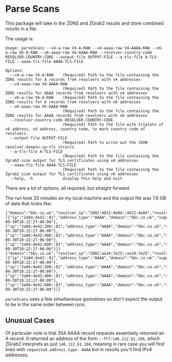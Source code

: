 # Parse Scans

This package will take in the ZDNS and ZGrab2 results and store combined results
in a file.

The usage is: 
```
Usage: parseScans --v4-a-raw V4-A-RAW --v4-aaaa-raw V4-AAAA-RAW --v6-a-raw V6-A-RAW --v6-aaaa-raw V6-AAAA-RAW --resolver-country-code RESOLVER-COUNTRY-CODE --output-file OUTPUT-FILE --a-tls-file A-TLS-FILE --aaaa-tls-file AAAA-TLS-FILE

Options:
  --v4-a-raw V4-A-RAW    (Required) Path to the file containing the ZDNS results for A records from resolvers with v4 addresses
  --v4-aaaa-raw V4-AAAA-RAW
                         (Required) Path to the file containing the ZDNS results for AAAA records from resolvers with v4 addresses
  --v6-a-raw V6-A-RAW    (Required) Path to the file containing the ZDNS results for A records from resolvers with v6 addresses
  --v6-aaaa-raw V6-AAAA-RAW
                         (Required) Path to the file containing the ZDNS results for AAAA records from resolvers with v6 addresses
  --resolver-country-code RESOLVER-COUNTRY-CODE
                         (Required) Path to the file with triplets of v6 address, v4 address, country code, to mark country code of resolvers.
  --output-file OUTPUT-FILE
                         (Required) Path to write out the JSON resolver-domain-ip-tls structs
  --a-tls-file A-TLS-FILE
                         (Required) Path to the file containing the Zgrab2 scan output for TLS certificates using v4 addresses
  --aaaa-tls-file AAAA-TLS-FILE
                         (Required) Path to the file containing the Zgrab2 scan output for TLS certificates using v6 addresses
  --help, -h             display this help and exit
```

There are a lot of options, all required, but straight forward.

The run took 20 minutes on my local machine and the output file was 7.6 GB of
data that looks like:
```
{"domain":"bbc.co.uk","resolver_ip":"2002:4022:4e04::4022:4e04","resolver_country":"CA","requested_address_type":"AAAA","results":[{"ip":"2a04:4e42::81","address_type":"AAAA","domain":"bbc.co.uk","supports_tls":true,"timestamp":"2021-09-30T10:22:27-06:00"},{"ip":"2a04:4e42:200::81","address_type":"AAAA","domain":"bbc.co.uk","supports_tls":true,"timestamp":"2021-09-30T10:22:27-06:00"},{"ip":"2a04:4e42:400::81","address_type":"AAAA","domain":"bbc.co.uk","supports_tls":true,"timestamp":"2021-09-30T10:22:27-06:00"},{"ip":"2a04:4e42:600::81","address_type":"AAAA","domain":"bbc.co.uk","supports_tls":true,"timestamp":"2021-09-30T10:22:27-06:00"}]}
{"domain":"bbc.co.uk","resolver_ip":"2002:aa34:7e25::aa34:7e25","resolver_country":"CA","requested_address_type":"AAAA","results":[{"ip":"2a04:4e42::81","address_type":"AAAA","domain":"bbc.co.uk","supports_tls":true,"timestamp":"2021-09-30T10:22:27-06:00"},{"ip":"2a04:4e42:200::81","address_type":"AAAA","domain":"bbc.co.uk","supports_tls":true,"timestamp":"2021-09-30T10:22:27-06:00"},{"ip":"2a04:4e42:400::81","address_type":"AAAA","domain":"bbc.co.uk","supports_tls":true,"timestamp":"2021-09-30T10:22:27-06:00"},{"ip":"2a04:4e42:600::81","address_type":"AAAA","domain":"bbc.co.uk","supports_tls":true,"timestamp":"2021-09-30T10:22:27-06:00"}]}
```

`parseScans` uses a few simultaneous goroutines so don't expect the output to be
in the same order between runs.

## Unusual Cases

Of particular note is that 354 AAAA record requests essentially returned an A
record. It returned an address of the form `::fff:146.112.61.104`, which ZGrab2
interprets as just `146.112.61.104`, meaning in rare case you will find lines
with `requested_address_type: AAAA` but in results you'll find IPv4 addresses.
